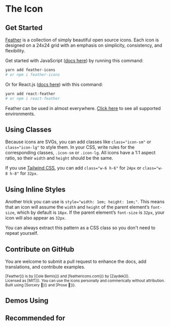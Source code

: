 # The <code><Icon></code> Icon

<BentoBox />

## Get Started

[Feather]() is a collection of simply beautiful open source icons. Each icon is designed on a 24x24 grid with an
emphasis on simplicity, consistency, and flexibility.

Get started with JavaScript ([docs here]()) by running this command:

```bash
yarn add feather-icons
# or npm i feather-icons
```

Or for React.js ([docs here]()) with this command:

```bash
yarn add react-feather
# or npm i react-feather
```

Feather can be used in almost everywhere. [Click here]() to see all supported environments.

## Using Classes

Because icons are SVGs, you can add classes like `class="icon-sm"` or `class="icon-lg"` to style them. In your CSS,
write rules for the corresponding classes, `.icon-sm` or `.icon-lg`. All icons have a 1:1 aspect ratio, so their `width`
and `height` should be the same.

If you use [Tailwind CSS](), you can add `class="w-6 h-6"` for `24px` or `class="w-8 h-8"` for `32px`.

## Using Inline Styles

Another trick you can use is `style="width: 1em; height: 1em;"`. This means that an icon will assume the `width` and
`height` of the parent element’s `font-size`, which by default is `16px`. If the parent element’s `font-size` is `32px`,
your icon will also appear as `32px`.

You can always extract this pattern as a CSS class so you don't need to repeat yourself.

## Contribute on GitHub

You are welcome to submit a pull request to enhance the docs, add translations, and contribute examples.

<p>
	<small>
		[Feather]() is by [Cole Bemis]() and [feathericons.com]() by [Zaydek]().<br>
		Licensed as [MIT](). You can use the icons personally and commerically without attribution.<br>
		Built using [Sorcery 🔮]() and [Prose 🧐]().
	</small>
</p>

## Demos Using <code><Icon></code>

<div>
	<Demos />
</div>

## Recommended for <code><Icon></code>

<Recommended />
